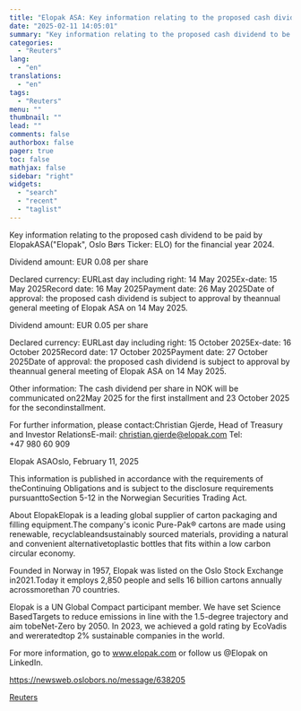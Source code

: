 ```yaml
---
title: "Elopak ASA: Key information relating to the proposed cash dividend for the financial year 2024"
date: "2025-02-11 14:05:01"
summary: "Key information relating to the proposed cash dividend to be paid by ElopakASA(\"Elopak\", Oslo Børs Ticker: ELO) for the financial year 2024.Dividend amount: EUR 0.08 per shareDeclared currency: EURLast day including right: 14 May 2025Ex-date: 15 May 2025Record date: 16 May 2025Payment date: 26 May 2025Date of approval: the proposed..."
categories:
  - "Reuters"
lang:
  - "en"
translations:
  - "en"
tags:
  - "Reuters"
menu: ""
thumbnail: ""
lead: ""
comments: false
authorbox: false
pager: true
toc: false
mathjax: false
sidebar: "right"
widgets:
  - "search"
  - "recent"
  - "taglist"
---
```


Key information relating to the proposed cash dividend to be paid by ElopakASA("Elopak", Oslo Børs Ticker: ELO) for the financial year 2024.

Dividend amount: EUR 0.08 per share

Declared currency: EURLast day including right: 14 May 2025Ex-date: 15 May 2025Record date: 16 May 2025Payment date: 26 May 2025Date of approval: the proposed cash dividend is subject to approval by theannual general meeting of Elopak ASA on 14 May 2025.

Dividend amount: EUR 0.05 per share

Declared currency: EURLast day including right: 15 October 2025Ex-date: 16 October 2025Record date: 17 October 2025Payment date: 27 October 2025Date of approval: the proposed cash dividend is subject to approval by theannual general meeting of Elopak ASA on 14 May 2025.

Other information: The cash dividend per share in NOK will be communicated on22May 2025 for the first installment and 23 October 2025 for the secondinstallment.

For further information, please contact:Christian Gjerde, Head of Treasury and Investor RelationsE-mail: christian.gjerde@elopak.com Tel: +47 980 60 909

Elopak ASAOslo, February 11, 2025

This information is published in accordance with the requirements of theContinuing Obligations and is subject to the disclosure requirements pursuanttoSection 5-12 in the Norwegian Securities Trading Act.

About ElopakElopak is a leading global supplier of carton packaging and filling equipment.The company's iconic Pure-Pak® cartons are made using renewable, recyclableandsustainably sourced materials, providing a natural and convenient alternativetoplastic bottles that fits within a low carbon circular economy.

Founded in Norway in 1957, Elopak was listed on the Oslo Stock Exchange in2021.Today it employs 2,850 people and sells 16 billion cartons annually acrossmorethan 70 countries.

Elopak is a UN Global Compact participant member. We have set Science BasedTargets to reduce emissions in line with the 1.5-degree trajectory and aim tobeNet-Zero by 2050. In 2023, we achieved a gold rating by EcoVadis and wereratedtop 2% sustainable companies in the world.

For more information, go to www.elopak.com or follow us @Elopak on LinkedIn.

https://newsweb.oslobors.no/message/638205

[Reuters](https://www.tradingview.com/news/reuters.com,2025-02-11:newsml_ObiTVJn0a:0-elopak-asa-key-information-relating-to-the-proposed-cash-dividend-for-the-financial-year-2024/)
